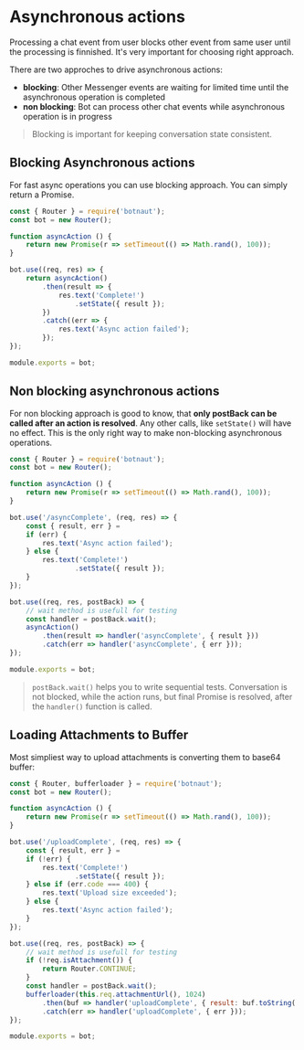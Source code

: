 # Asynchronous actions

Processing a chat event from user blocks other event from same user until the processing is finnished. It's very important for choosing right approach.

There are two approches to drive asynchronous actions:

- **blocking**: Other Messenger events are waiting for limited time until the asynchronous operation is completed
- **non blocking**: Bot can process other chat events while asynchronous operation is in progress

> Blocking is important for keeping conversation state consistent.

## Blocking Asynchronous actions

For fast async operations you can use blocking approach. You can simply return a Promise.

```javascript
const { Router } = require('botnaut');
const bot = new Router();

function asyncAction () {
    return new Promise(r => setTimeout(() => Math.rand(), 100));
}

bot.use((req, res) => {
    return asyncAction()
        .then(result => {
            res.text('Complete!')
                .setState({ result });
        })
        .catch((err => {
            res.text('Async action failed');
        });
});

module.exports = bot;
```

## Non blocking asynchronous actions

For non blocking approach is good to know, that **only postBack can be called after an action is resolved**.
Any other calls, like `setState()` will have no effect. This is the only right way to make non-blocking asynchronous operations.

```javascript
const { Router } = require('botnaut');
const bot = new Router();

function asyncAction () {
    return new Promise(r => setTimeout(() => Math.rand(), 100));
}

bot.use('/asyncComplete', (req, res) => {
    const { result, err } =
    if (err) {
        res.text('Async action failed');
    } else {
        res.text('Complete!')
                .setState({ result });
    }
});

bot.use((req, res, postBack) => {
    // wait method is usefull for testing
    const handler = postBack.wait();
    asyncAction()
        .then(result => handler('asyncComplete', { result }))
        .catch(err => handler('asyncComplete', { err }));
});

module.exports = bot;
```

> `postBack.wait()` helps you to write sequential tests. Conversation is not blocked, while the action runs, but final Promise is resolved, after the `handler()` function is called.

## Loading Attachments to Buffer

Most simpliest way to upload attachments is converting them to base64 buffer:

```javascript
const { Router, bufferloader } = require('botnaut');
const bot = new Router();

function asyncAction () {
    return new Promise(r => setTimeout(() => Math.rand(), 100));
}

bot.use('/uploadComplete', (req, res) => {
    const { result, err } =
    if (!err) {
        res.text('Complete!')
                .setState({ result });
    } else if (err.code === 400) {
        res.text('Upload size exceeded');
    } else {
        res.text('Async action failed');
    }
});

bot.use((req, res, postBack) => {
    // wait method is usefull for testing
    if (!req.isAttachment()) {
        return Router.CONTINUE;
    }
    const handler = postBack.wait();
    bufferloader(this.req.attachmentUrl(), 1024)
        .then(buf => handler('uploadComplete', { result: buf.toString('base64') }))
        .catch(err => handler('uploadComplete', { err }));
});

module.exports = bot;
```